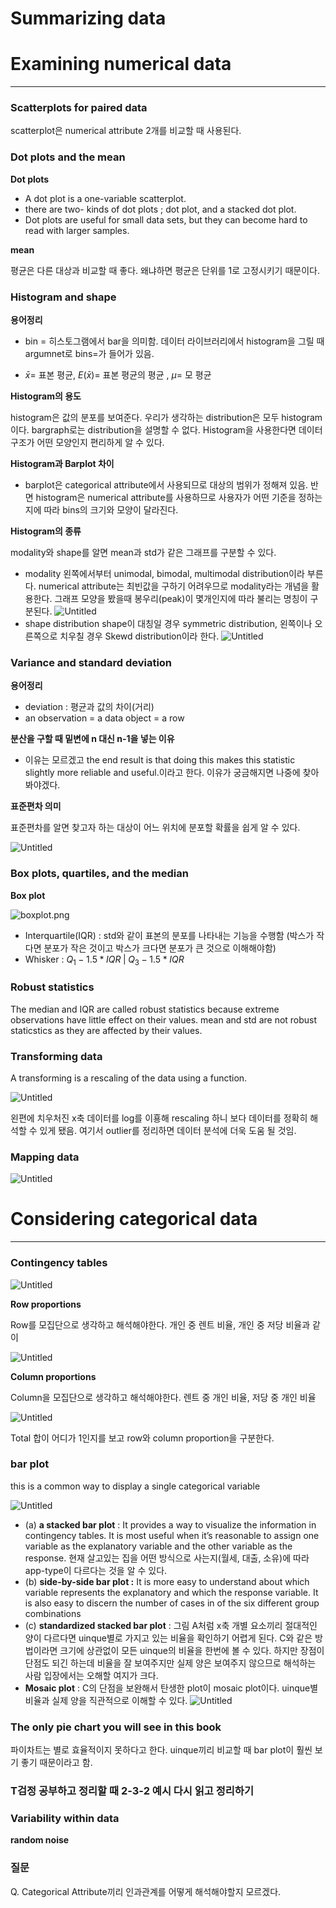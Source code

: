 # Summarizing data

# Examining numerical data

---

### Scatterplots for paired data

scatterplot은 numerical attribute 2개를 비교할 때 사용된다.

### Dot plots and the mean

**Dot plots**

- A dot plot is a one-variable scatterplot.
- there are two- kinds of dot plots ; dot plot, and a stacked dot plot.
- Dot plots are useful for small data sets, but they can become hard to read with larger samples.

**mean**

평균은 다른 대상과 비교할 때 좋다. 왜냐하면 평균은 단위를 1로 고정시키기 때문이다.

### Histogram and shape

**용어정리**

- bin = 히스토그램에서 bar을 의미함. 데이터 라이브러리에서 histogram을 그릴 때 argumnet로 bins=가 들어가 있음.

- $\bar{x} =$ 표본 평균, $E(\bar{x}) =$ 표본 평균의 평균 , $\mu =$ 모 평균

**Histogram의 용도**

histogram은 값의 분포를 보여준다. 우리가 생각하는 distribution은 모두 histogram이다. bargraph로는 distribution을 설명할 수 없다. Histogram을 사용한다면 데이터 구조가 어떤 모양인지 편리하게 알 수 있다.

**Histogram과 Barplot 차이**

- barplot은 categorical attribute에서 사용되므로 대상의 범위가 정해져 있음. 반면 histogram은 numerical attribute를 사용하므로 사용자가 어떤 기준을 정하는지에 따라 bins의 크기와 모양이 달라진다.

**Histogram의 종류**

modality와 shape를 알면 mean과 std가 같은 그래프를 구분할 수 있다.

- modality
  왼쪽에서부터 unimodal, bimodal, multimodal distribution이라 부른다. numerical attribute는 최빈값을 구하기 어려우므로 modality라는 개념을 활용한다. 그래프 모양을 봤을때 봉우리(peak)이 몇개인지에 따라 불리는 명칭이 구분된다.
  ![Untitled](images/2.Summarizing/Untitled.png)
- shape
  distribution shape이 대칭일 경우 symmetric distribution, 왼쪽이나 오른쪽으로 치우칠 경우 Skewd distribution이라 한다.
  ![Untitled](images/2.Summarizing/Untitled%201.png)

### Variance and standard deviation

**용어정리**

- deviation : 평균과 값의 차이(거리)
- an observation = a data object = a row

**분산을 구할 때 밑변에 n 대신 n-1을 넣는 이유**

- 이유는 모르겠고 the end result is that doing this makes this statistic slightly more reliable and useful.이라고 한다. 이유가 궁금해지면 나중에 찾아봐야겠다.

**표준편차 의미**

표준편차를 알면 찾고자 하는 대상이 어느 위치에 분포할 확률을 쉽게 알 수 있다.

![Untitled](images/2.Summarizing/Untitled%202.png)

### Box plots, quartiles, and the median

**Box plot**

![boxplot.png](images/2.Summarizing/boxplot.png)

- Interquartile(IQR) : std와 같이 표본의 분포를 나타내는 기능을 수행함 (박스가 작다면 분포가 작은 것이고 박스가 크다면 분포가 큰 것으로 이해해야함)
- Whisker : $Q_1 - 1.5*IQR \; | \; Q_3 - 1.5*IQR$

### Robust statistics

The median and IQR are called robust statistics because extreme observations have little effect on their values. mean and std are not robust staticstics as they are affected by their values.

### Transforming data

A transforming is a rescaling of the data using a function.

![Untitled](images/2.Summarizing/Untitled%203.png)

왼편에 치우처진 x축 데이터를 log를 이횽해 rescaling 하니 보다 데이터를 정확히 해석할 수 있게 됐음. 여기서 outlier를 정리하면 데이터 분석에 더욱 도움 될 것임.

### Mapping data

![Untitled](images/2.Summarizing/Untitled%204.png)

# Considering categorical data

---

### Contingency tables

![Untitled](images/2.Summarizing/Untitled%205.png)

**Row proportions**

Row를 모집단으로 생각하고 해석해야한다. 개인 중 렌트 비율, 개인 중 저당 비율과 같이

![Untitled](images/2.Summarizing/Untitled%206.png)

**Column proportions**

Column을 모집단으로 생각하고 해석해야한다. 렌트 중 개인 비율, 저당 중 개인 비율

![Untitled](images/2.Summarizing/Untitled%207.png)

Total 합이 어디가 1인지를 보고 row와 column proportion을 구분한다.

### bar plot

this is a common way to display a single categorical variable

![Untitled](images/2.Summarizing/Untitled%208.png)

- (a) **a stacked bar plot** : It provides a way to visualize the information in contingency tables. It is most useful when it’s reasonable to assign one variable as the explanatory variable and the other variable as the response. 현재 살고있는 집을 어떤 방식으로 사는지(월세, 대출, 소유)에 따라 app-type이 다르다는 것을 알 수 있다.
- (b) **side-by-side bar plot :** It is more easy to understand about which variable represents the explanatory and which the response variable. It is also easy to discern the number of cases in of the six different group combinations
- (c) **standardized stacked bar plot** : 그림 A처럼 x축 개별 요소끼리 절대적인 양이 다르다면 uinque별로 가지고 있는 비율을 확인하기 어렵게 된다. C와 같은 방법이라면 크기에 상관없이 모든 uinque의 비율을 한번에 볼 수 있다. 하지만 장점이 단점도 되긴 하는데 비율을 잘 보여주지만 실제 양은 보여주지 않으므로 해석하는 사람 입장에서는 오해할 여지가 크다.
- **Mosaic plot** : C의 단점을 보완해서 탄생한 plot이 mosaic plot이다. uinque별 비율과 실제 양을 직관적으로 이해할 수 있다.
  ![Untitled](images/2.Summarizing/Untitled%209.png)

### The only pie chart you will see in this book

파이차트는 별로 효율적이지 못하다고 한다. uinque끼리 비교할 때 bar plot이 훨씬 보기 좋기 때문이라고 함.

### T검정 공부하고 정리할 때 2-3-2 예시 다시 읽고 정리하기

### Variability within data

**random noise**

### 질문

Q. Categorical Attribute끼리 인과관계를 어떻게 해석해야할지 모르겠다.

